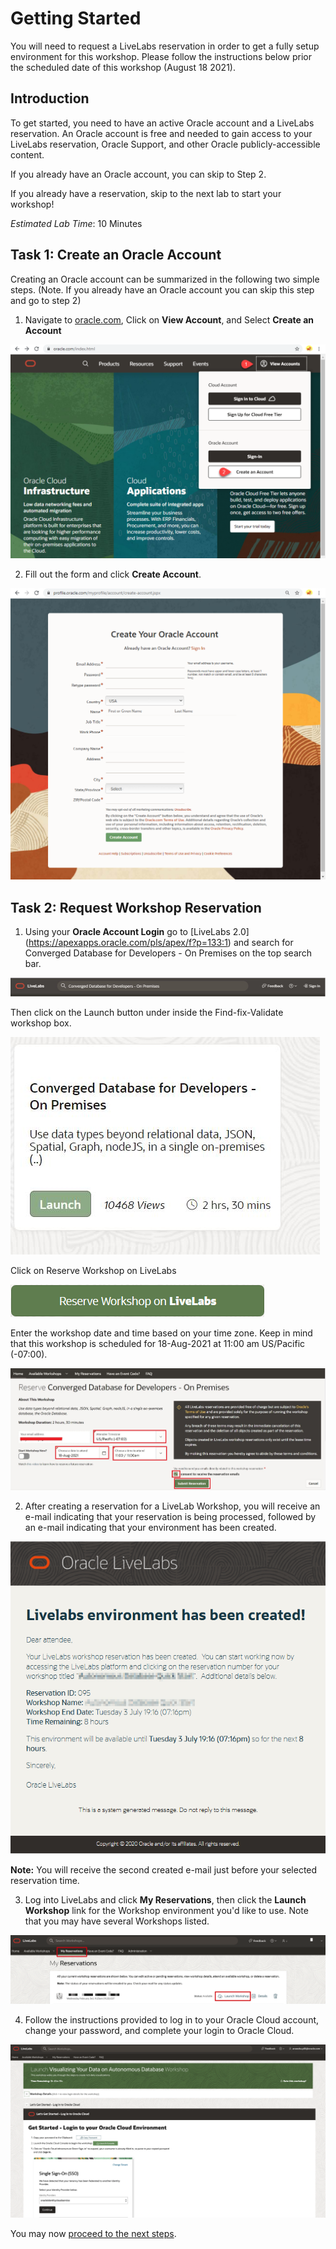 # Getting Started

You will need to request a LiveLabs reservation in order to get a fully setup environment for this workshop. Please follow the instructions below prior the scheduled date of this workshop (August 18 2021).

## Introduction   
To get started, you need to have an active Oracle  account and a LiveLabs reservation. An Oracle account is free and needed to gain access to your LiveLabs reservation, Oracle Support, and other Oracle publicly-accessible content.

If you already have an Oracle account, you can skip to Step 2.

If you already have a reservation, skip to the next lab to start your workshop!

*Estimated Lab Time*: 10 Minutes

## Task 1: Create an Oracle Account

Creating an Oracle account can be summarized in the following two simple steps. (Note. If you already have an Oracle account you can skip this step and go to step 2)

1. Navigate to [oracle.com](https://www.oracle.com/index.html), Click on **View Account**, and Select **Create an Account**

![](./images/create-account-oracle-1.png " ")

2. Fill out the form and click **Create Account**.

![](./images/create-account-oracle-2.png " ")

## Task 2: Request Workshop Reservation

1. Using your **Oracle Account Login** go to [LiveLabs 2.0] (https://apexapps.oracle.com/pls/apex/f?p=133:1) and search for Converged Database for Developers - On Premises on the top search bar.

![](./images/LiveLabs-Search.png " ")

Then click on the Launch button under inside the Find-fix-Validate workshop box.

![](./images/Find-Fix-Validate-WS.png " ")

Click on Reserve Workshop on LiveLabs

![](./images/Reserve-Find-Fix-Validate.png " ")

Enter the workshop date and time based on your time zone. Keep in mind that this workshop is scheduled for 18-Aug-2021 at 11:00 am US/Pacific (-07:00).

![](./images/Setup-Reservation-Find-Fix-Validate.png " ")

2. After creating a reservation for a LiveLab Workshop, you will receive an e-mail indicating that your reservation is being processed, followed by an e-mail indicating that your environment has been created.

![](./images/livelab-env-created-email.png " ")

**Note:** You will receive the second created e-mail just before your selected reservation time.

3. Log into LiveLabs and click **My Reservations**, then click the **Launch Workshop** link for the Workshop environment you'd like to use. Note that you may have several Workshops listed.
   
![](./images/ll-reservations.png " ")

4. Follow the instructions provided to log in to your Oracle Cloud account, change your password, and complete your login to Oracle Cloud.

![](./images/launch-ll-workshop.png " ")


You may now [proceed to the next steps](#next).